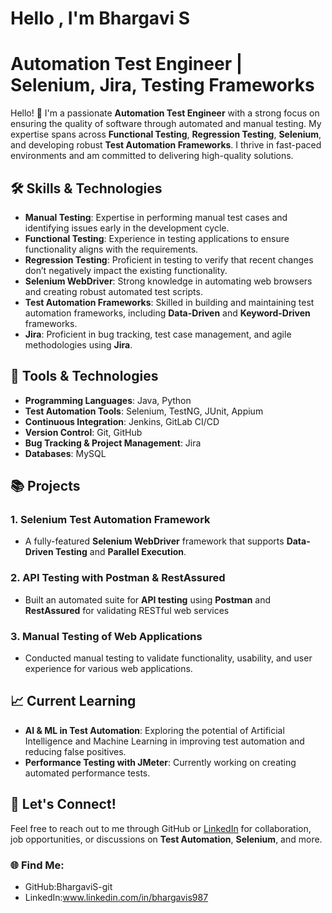# Hello , I'm Bhargavi S

# Automation Test Engineer | Selenium, Jira, Testing Frameworks

Hello! 👋 I'm a passionate **Automation Test Engineer** with a strong focus on ensuring the quality of software through automated and manual testing. My expertise spans across **Functional Testing**, **Regression Testing**, **Selenium**, and developing robust **Test Automation Frameworks**. I thrive in fast-paced environments and am committed to delivering high-quality solutions.

## 🛠️ Skills & Technologies

- **Manual Testing**: Expertise in performing manual test cases and identifying issues early in the development cycle.
- **Functional Testing**: Experience in testing applications to ensure functionality aligns with the requirements.
- **Regression Testing**: Proficient in testing to verify that recent changes don’t negatively impact the existing functionality.
- **Selenium WebDriver**: Strong knowledge in automating web browsers and creating robust automated test scripts.
- **Test Automation Frameworks**: Skilled in building and maintaining test automation frameworks, including **Data-Driven** and **Keyword-Driven** frameworks.
- **Jira**: Proficient in bug tracking, test case management, and agile methodologies using **Jira**.

## 🔧 Tools & Technologies

- **Programming Languages**: Java, Python
- **Test Automation Tools**: Selenium, TestNG, JUnit, Appium
- **Continuous Integration**: Jenkins, GitLab CI/CD
- **Version Control**: Git, GitHub
- **Bug Tracking & Project Management**: Jira
- **Databases**: MySQL

## 📚 Projects

### 1. **Selenium Test Automation Framework**
- A fully-featured **Selenium WebDriver** framework that supports **Data-Driven Testing** and **Parallel Execution**.

### 2. **API Testing with Postman & RestAssured**
- Built an automated suite for **API testing** using **Postman** and **RestAssured** for validating RESTful web services

### 3. **Manual Testing of Web Applications**
- Conducted manual testing to validate functionality, usability, and user experience for various web applications.

## 📈 Current Learning
- **AI & ML in Test Automation**: Exploring the potential of Artificial Intelligence and Machine Learning in improving test automation and reducing false positives.
- **Performance Testing with JMeter**: Currently working on creating automated performance tests.

## 💬 Let's Connect!

Feel free to reach out to me through GitHub or [LinkedIn](#) for collaboration, job opportunities, or discussions on **Test Automation**, **Selenium**, and more.

### 🌐 Find Me:
- GitHub:BhargaviS-git
- LinkedIn:www.linkedin.com/in/bhargavis987


